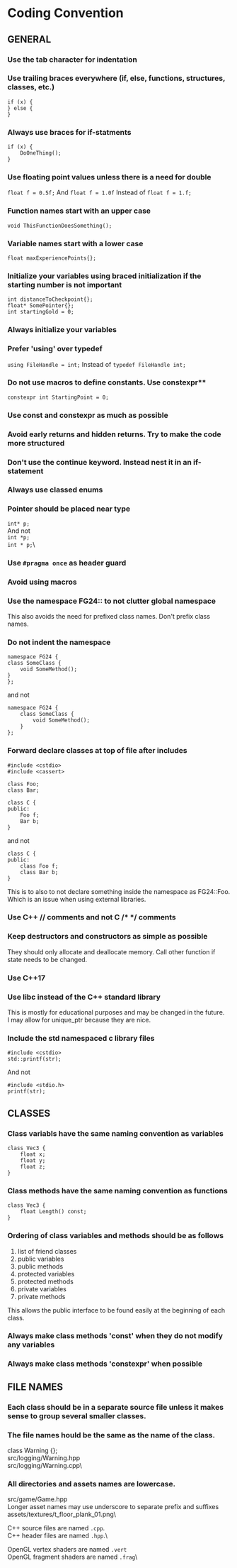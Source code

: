 # Coding Convention
## GENERAL
### Use the tab character for indentation
### Use trailing braces everywhere (if, else, functions, structures, classes, etc.)
```
if (x) {
} else {
}
```

### Always use braces for if-statments
```
if (x) {
	DoOneThing();
}
```

### Use floating point values unless there is a need for double
`float f = 0.5f;`
And 
`float f = 1.0f`
Instead of
`float f = 1.f;`

### Function names start with an upper case
`void ThisFunctionDoesSomething();`

### Variable names start with a lower case 
`float maxExperiencePoints{};`

### Initialize your variables using braced initialization if the starting number is not important
`int distanceToCheckpoint{};`\
`float* SomePointer{};`\
`int startingGold = 0;`

### Always initialize your variables

### Prefer 'using' over typedef
`using FileHandle = int;`
Instead of
`typedef FileHandle int;`

### Do not use macros to define constants. Use constexpr**
`constexpr int StartingPoint = 0;`

### Use const and constexpr as much as possible

### Avoid early returns and hidden returns. Try to make the code more structured

### Don't use the continue keyword. Instead nest it in an if-statement

### Always use classed enums

### Pointer should be placed near type
`int* p;`\
And not\
`int *p;`\
`int * p;`\

### Use `#pragma once` as header guard

### Avoid using macros

### Use the namespace FG24:: to not clutter global namespace
This also avoids the need for prefixed class names. Don't prefix class names.
### Do not indent the namespace
```
namespace FG24 {
class SomeClass {
	void SomeMethod();
}
};
```
and not
```
namespace FG24 {
	class SomeClass {
		void SomeMethod();
	}
};
```

### Forward declare classes at top of file after includes
```
#include <cstdio>
#include <cassert>

class Foo;
class Bar;

class C {
public:
	Foo f;
	Bar b;
}

```
and not
```
class C {
public:
	class Foo f;
	class Bar b;
}
```
This is to also to not declare something inside the namespace as FG24::Foo. 
Which is an issue when using external libraries.

### Use C++ // comments and not C /* */ comments

### Keep destructors and constructors as simple as possible
They should only allocate and deallocate memory. Call other function if state needs to be changed.

### Use C++17

### Use libc instead of the C++ standard library
This is mostly for educational purposes and may be changed in the future.\
I may allow for unique_ptr because they are nice.

### Include the std namespaced c library files
```
#include <cstdio>
std::printf(str);
```
And not
```
#include <stdio.h>
printf(str);
```

## CLASSES
### Class variabls have the same naming convention as variables
```
class Vec3 {
	float x;
	float y;
	float z;
}
```

### Class methods have the same naming convention as functions
```
class Vec3 {
	float Length() const;
}
```

### Ordering of class variables and methods should be as follows
1. list of friend classes
2. public variables
3. public methods
4. protected variables
5. protected methods
6. private variables
7. private methods

This allows the public interface to be found easily at the beginning of each class.

### Always make class methods 'const' when they do not modify any variables
### Always make class methods 'constexpr' when possible


## FILE NAMES
### Each class should be in a separate source file unless it makes sense to group several smaller classes.

### The file names hould be the same as the name of the class.
class Warning {};\
src/logging/Warning.hpp\
src/logging/Warning.cpp\

### All directories and assets names are lowercase.
src/game/Game.hpp\
Longer asset names may use underscore to separate prefix and suffixes\
assets/textures/t_floor_plank_01.png\

C++ source files are named `.cpp`.\
C++ header files are named `.hpp`.\

OpenGL vertex shaders are named `.vert`\
OpenGL fragment shaders are named `.frag`\

